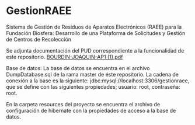# GestionRAEE
Sistema de Gestión de Residuos de Aparatos Electrónicos (RAEE) para la Fundación Biosfera: Desarrollo de una Plataforma de Solicitudes y Gestión de Centros de Recolección

Se adjunta documentación del PUD correspondiente a la funcionalidad de este repositorio.
[BOURDIN-JOAQUIN-AP1 (1).pdf](https://github.com/user-attachments/files/17531839/BOURDIN-JOAQUIN-AP1.1.pdf)


Base de datos:
La base de datos se encuentra en el archivo DumpDatabase.sql de la rama master de éste repositorio. La cadena de conexión a la base es la siguiente: jdbc:mysql://localhost:3306/gestionraee, que se define con las siguientes propiedades; usuario: root, contraseña: root.

En la carpeta resources del proyecto se encuentra el archivo de configuración de hibernate con la propiedades de acceso a la base de datos.
